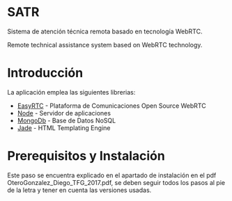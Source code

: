 # SATR

Sistema de atención técnica remota basado en tecnología WebRTC.

Remote technical assistance system based on WebRTC technology.

# Introducción
La aplicación emplea las siguientes librerias:
* [EasyRTC](https://easyrtc.com/) - Plataforma de Comunicaciones Open Source WebRTC
* [Node](https://nodejs.org/es/) - Servidor de aplicaciones
* [MongoDb](https://www.mongodb.com/es) - Base de Datos NoSQL
* [Jade](https://pugjs.org/api/getting-started.html) - HTML Templating Engine

# Prerequisitos y Instalación
Este paso se encuentra explicado en el apartado de instalación en el pdf OteroGonzalez_Diego_TFG_2017.pdf, 
se deben seguir todos los pasos al pie de la letra y tener en cuenta las versiones usadas.
